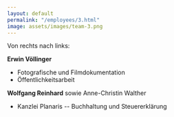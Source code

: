 ```yaml
---
layout: default
permalink: "/employees/3.html"
image: assets/images/team-3.png
---
```


Von rechts nach links: 

**Erwin Völlinger**
- Fotografische und Filmdokumentation
- Öffentlichkeitsarbeit

**Wolfgang Reinhard** sowie Anne-Christin Walther
- Kanzlei Planaris -- Buchhaltung und Steuererklärung